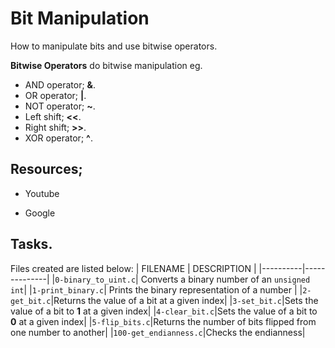 # Bit Manipulation
How to manipulate bits and use bitwise operators.

**Bitwise Operators** do bitwise manipulation eg. 
- AND operator; **&**.
- OR operator; **|**.
- NOT operator; **~**.
- Left shift; **<<**.
- Right shift; **>>**.
- XOR operator; **^**.
## Resources;
* Youtube
- Google
## Tasks.
Files created are listed below:
| FILENAME | DESCRIPTION |
|----------|--------------|
|`0-binary_to_uint.c`| Converts a binary number of an `unsigned int`|
|`1-print_binary.c`| Prints the binary representation of a number |
|`2-get_bit.c`|Returns the value of a bit at a given index|
|`3-set_bit.c`|Sets the value of a bit to **1** at a given index|
|`4-clear_bit.c`|Sets the value of a bit to **0** at a given index|
|`5-flip_bits.c`|Returns the number of bits flipped from one number to another|
|`100-get_endianness.c`|Checks the endianness|
